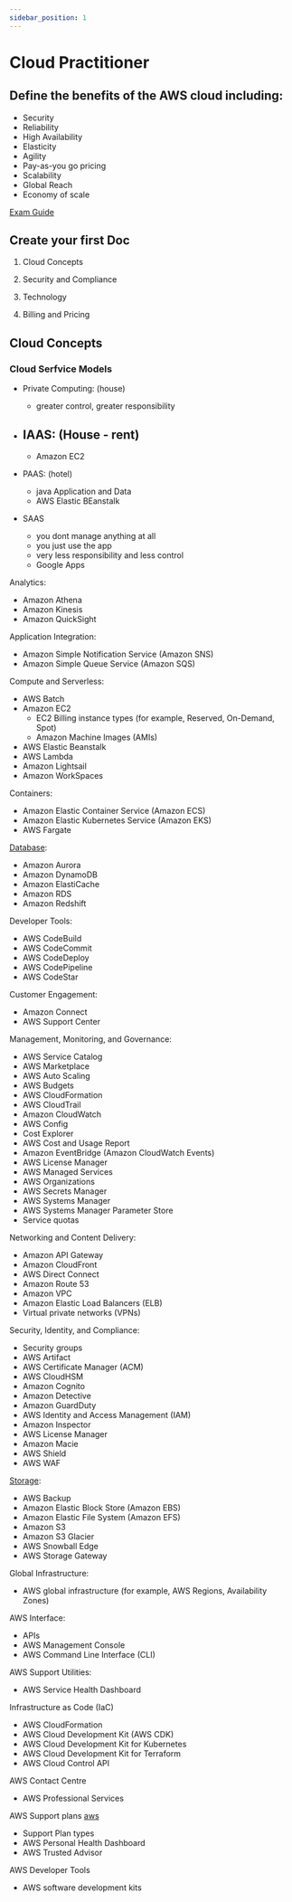 ```yaml
---
sidebar_position: 1
---
```


# Cloud Practitioner

## Define the benefits of the AWS cloud including:
- Security
- Reliability
- High Availability
- Elasticity
- Agility
- Pay-as-you go pricing
- Scalability
- Global Reach
- Economy of scale

[Exam Guide](
https://d1.awsstatic.com/training-and-certification/docs-cloud-practitioner/AWS-Certified-Cloud-Practitioner_Exam-Guide.pdf)

## Create your first Doc

1. Cloud Concepts

2. Security and Compliance

3. Technology

4. Billing and Pricing

## Cloud Concepts


### Cloud Serfvice Models

- Private Computing: (house) 
  - greater control, greater responsibility

- IAAS: (House - rent)
  - 
  - Amazon EC2


- PAAS:  (hotel)

  - java Application and Data
  - AWS Elastic BEanstalk


- SAAS
  - you dont manage anything at all
  - you just use the app
  - very less responsibility and less control
  - Google Apps

Analytics:
- Amazon Athena
- Amazon Kinesis
- Amazon QuickSight

Application Integration:
- Amazon Simple Notification Service (Amazon SNS)
- Amazon Simple Queue Service (Amazon SQS)

Compute and Serverless:
- AWS Batch
- Amazon EC2
  - EC2 Billing instance types (for example, Reserved, On-Demand, Spot)
  - Amazon Machine Images (AMIs)
- AWS Elastic Beanstalk
- AWS Lambda
- Amazon Lightsail
- Amazon WorkSpaces

Containers:
- Amazon Elastic Container Service (Amazon ECS)
- Amazon Elastic Kubernetes Service (Amazon EKS)
- AWS Fargate

[Database](database.md#databases): 
- Amazon Aurora
- Amazon DynamoDB
- Amazon ElastiCache
- Amazon RDS
- Amazon Redshift

Developer Tools:
- AWS CodeBuild
- AWS CodeCommit
- AWS CodeDeploy
- AWS CodePipeline
- AWS CodeStar

Customer Engagement:
- Amazon Connect
- AWS Support Center

Management, Monitoring, and Governance:
- AWS Service Catalog
- AWS Marketplace
- AWS Auto Scaling
- AWS Budgets
- AWS CloudFormation
- AWS CloudTrail
- Amazon CloudWatch
- AWS Config
- Cost Explorer
- AWS Cost and Usage Report
- Amazon EventBridge (Amazon CloudWatch Events)
- AWS License Manager
- AWS Managed Services
- AWS Organizations
- AWS Secrets Manager
- AWS Systems Manager
- AWS Systems Manager Parameter Store
- Service quotas

Networking and Content Delivery:
- Amazon API Gateway
- Amazon CloudFront
- AWS Direct Connect
- Amazon Route 53
- Amazon VPC
- Amazon Elastic Load Balancers (ELB)
- Virtual private networks (VPNs)

Security, Identity, and Compliance:
- Security groups
- AWS Artifact
- AWS Certificate Manager (ACM)
- AWS CloudHSM
- Amazon Cognito
- Amazon Detective
- Amazon GuardDuty
- AWS Identity and Access Management (IAM)
- Amazon Inspector
- AWS License Manager
- Amazon Macie
- AWS Shield
- AWS WAF

[Storage](database.md#storage): 

- AWS Backup
- Amazon Elastic Block Store (Amazon EBS)
- Amazon Elastic File System (Amazon EFS)
- Amazon S3
- Amazon S3 Glacier
- AWS Snowball Edge
- AWS Storage Gateway 

Global Infrastructure:
- AWS global infrastructure (for example, AWS Regions, Availability Zones)

AWS Interface:
- APIs
- AWS Management Console
- AWS Command Line Interface (CLI)

AWS Support Utilities:
- AWS Service Health Dashboard

Infrastructure as Code (IaC)
- AWS CloudFormation
- AWS Cloud Development Kit (AWS CDK)
- AWS Cloud Development Kit for Kubernetes
- AWS Cloud Development Kit for Terraform
- AWS Cloud Control API

AWS Contact Centre 
- AWS Professional Services

AWS Support plans [aws](https://aws.amazon.com/premiumsupport/faqs/?nc=sn&loc=6)
- Support Plan types
- AWS Personal Health Dashboard
- AWS Trusted Advisor

AWS Developer Tools
- AWS software development kits 

